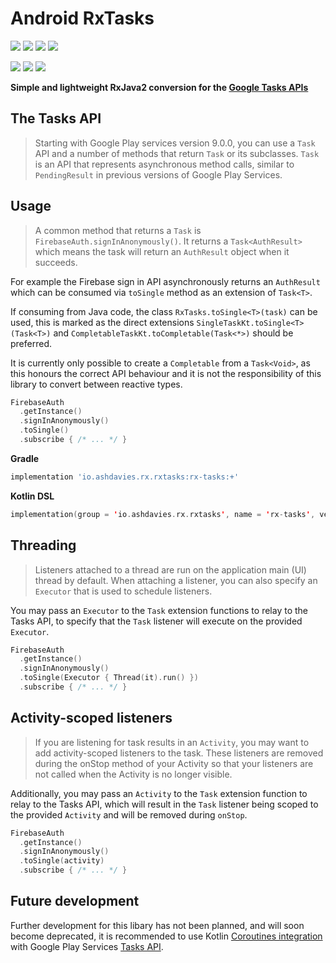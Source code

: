 # Android RxTasks

![](https://img.shields.io/circleci/project/github/ashdavies/rx-tasks.svg)
![](https://img.shields.io/codacy/coverage/03ae86d9ce934421879bc407aa157732.svg)
[![](https://img.shields.io/maven-central/v/io.ashdavies.rx.rxtasks/rx-tasks.svg)](https://search.maven.org/artifact/io.ashdavies.rx.rxtasks/rx-tasks)
![](https://img.shields.io/github/license/ashdavies/rx-tasks.svg)

![](https://img.shields.io/codacy/grade/03ae86d9ce934421879bc407aa157732.svg)
![](https://img.shields.io/github/last-commit/ashdavies/rx-tasks.svg)
![](https://img.shields.io/github/issues-pr/ashdavies/rx-tasks.svg)

**Simple and lightweight RxJava2 conversion for the [Google Tasks APIs](https://developers.google.com/android/guides/tasks)**

## The Tasks API
> Starting with Google Play services version 9.0.0, you can use a `Task` API and a number of methods that return `Task` or its subclasses. `Task` is an API that represents asynchronous method calls, similar to `PendingResult` in previous versions of Google Play Services.

## Usage
> A common method that returns a `Task` is `FirebaseAuth.signInAnonymously()`. It returns a `Task<AuthResult>` which means the task will return an `AuthResult` object when it succeeds.

For example the Firebase sign in API asynchronously returns an `AuthResult` which can be consumed via `toSingle` method as an extension of `Task<T>`.

If consuming from Java code, the class `RxTasks.toSingle<T>(task)` can be used, this is marked as the direct extensions `SingleTaskKt.toSingle<T>(Task<T>)` and `CompletableTaskKt.toCompletable(Task<*>)` should be preferred.

It is currently only possible to create a `Completable` from a `Task<Void>`, as this honours the correct API behaviour and it is not the responsibility of this library to convert between reactive types.

```kotlin
FirebaseAuth
  .getInstance()
  .signInAnonymously()
  .toSingle()
  .subscribe { /* ... */ }
```

**Gradle**
```groovy
implementation 'io.ashdavies.rx.rxtasks:rx-tasks:+'
```

**Kotlin DSL**
```kotlin
implementation(group = 'io.ashdavies.rx.rxtasks', name = 'rx-tasks', version = '2.1.2')
```

## Threading
> Listeners attached to a thread are run on the application main (UI) thread by default. When attaching a listener, you can also specify an `Executor` that is used to schedule listeners.

You may pass an `Executor` to the `Task` extension functions to relay to the Tasks API, to specify that the `Task` listener will execute on the provided `Executor`.

```kotlin
FirebaseAuth
  .getInstance()
  .signInAnonymously()
  .toSingle(Executor { Thread(it).run() })
  .subscribe { /* ... */ }
```

## Activity-scoped listeners
> If you are listening for task results in an `Activity`, you may want to add activity-scoped listeners to the task. These listeners are removed during the onStop method of your Activity so that your listeners are not called when the Activity is no longer visible.

Additionally, you may pass an `Activity` to the `Task` extension function to relay to the Tasks API, which will result in the `Task` listener being scoped to the provided `Activity` and will be removed during `onStop`.

```kotlin
FirebaseAuth
  .getInstance()
  .signInAnonymously()
  .toSingle(activity)
  .subscribe { /* ... */ }
```

## Future development
Further development for this libary has not been planned, and will soon become deprecated, it is recommended to use Kotlin [Coroutines integration](https://github.com/Kotlin/kotlinx.coroutines/tree/master/integration/kotlinx-coroutines-play-services) with Google Play Services [Tasks API](https://developers.google.com/android/guides/tasks).